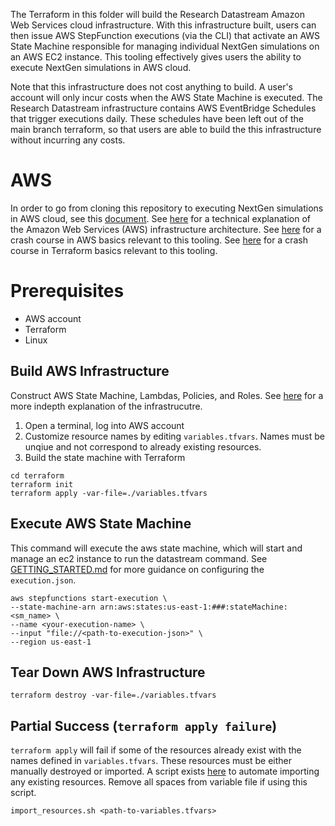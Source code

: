 The Terraform in this folder will build the Research Datastream Amazon Web Services cloud infrastructure. With this infrastructure built, users can then issue AWS StepFunction executions (via the CLI) that activate an AWS State Machine responsible for managing individual NextGen simulations on an AWS EC2 instance. This tooling effectively gives users the ability to execute NextGen simulations in AWS cloud.

Note that this infrastructure does not cost anything to build. A user's account will only incur costs when the AWS State Machine is executed. The Research Datastream infrastructure contains AWS EventBridge Schedules that trigger executions daily. These schedules have been left out of the main branch terraform, so that users are able to build the this infrastructure without incurring any costs. 

# AWS
In order to go from cloning this repository to executing NextGen simulations in AWS cloud, see this [document](https://github.com/CIROH-UA/ngen-datastream/blob/main/research_datastream/terraform/GETTING_STARTED.md).
See [here](https://github.com/CIROH-UA/ngen-datastream/blob/main/research_datastream/terraform/ARCHITECTURE.md) for a technical explanation of the Amazon Web Services (AWS) infrastructure architecture. See [here](https://github.com/CIROH-UA/ngen-datastream/blob/main/research_datastream/terraform/AWS_BASICS.md) for a crash course in AWS basics relevant to this tooling. See [here](https://github.com/CIROH-UA/ngen-datastream/blob/main/research_datastream/terraform/TERRAFORM_BASICS.md) for a crash course in Terraform basics relevant to this tooling.

# Prerequisites
* AWS account
* Terraform
* Linux

## Build AWS Infrastructure
Construct AWS State Machine, Lambdas, Policies, and Roles. See [here](https://github.com/CIROH-UA/ngen-datastream/blob/main/research_datastream/terraform/ARCHITECTURE.md) for a more indepth explanation of the infrastrucutre.
1) Open a terminal, log into AWS account
2) Customize resource names by editing `variables.tfvars`. Names must be unqiue and not correspond to already existing resources. 
3) Build the state machine with Terraform
```
cd terraform
terraform init
terraform apply -var-file=./variables.tfvars
```

## Execute AWS State Machine
This command will execute the aws state machine, which will start and manage an ec2 instance to run the datastream command. See [GETTING_STARTED.md](https://github.com/CIROH-UA/ngen-datastream/blob/main/research_datastream/terraform/GETTING_STARTED.md#create-execution-file) for more guidance on configuring the `execution.json`.
```
aws stepfunctions start-execution \
--state-machine-arn arn:aws:states:us-east-1:###:stateMachine:<sm_name> \
--name <your-execution-name> \
--input "file://<path-to-execution-json>" \
--region us-east-1
```

## Tear Down AWS Infrastructure
```
terraform destroy -var-file=./variables.tfvars
```

## Partial Success (`terraform apply failure`)
`terraform apply` will fail if some of the resources already exist with the names defined in `variables.tfvars`. These resources must be either manually destroyed or imported. A script exists [here](https://github.com/CIROH-UA/ngen-datastream/blob/main/research_datastream/scripts/import_resources.sh) to automate importing any existing resources. Remove all spaces from variable file if using this script.
```
import_resources.sh <path-to-variables.tfvars>
```
